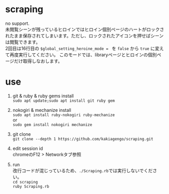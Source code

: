 # scraping

no support.  
未閲覧シーンが残っているヒロインではヒロイン個別ページのハートがロックされたまま保存されてしまいます。ただし、ロックされたアイコンを押せばシーンは閲覧できます。  
2回目は16行目の `$global_setting_heroine_mode = ` を `false` から `true` に変えて再度実行してください。
このモードでは、libraryページとヒロインの個別ページだけ取得しなおします。

# use

1. git & ruby & ruby gems install  
`sudo apt update;sudo apt install git ruby gem`  

2. nokogiri & mechanize install  
`sudo apt install ruby-nokogiri ruby-mechanize`  
or  
`sudo gem install nokogiri mechanize`

3. git clone  
`git clone --depth 1 https://github.com/kakiagengo/scraping.git`

4. edit session id  
chromeのF12 > Networkタブ参照

5. run  
改行コードが混じっているため、`./Scraping.rb`では実行しないでください。  
`cd scraping`  
`ruby Scraping.rb`
